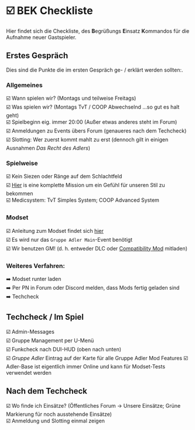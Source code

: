 # ☑️ BEK Checkliste

Hier findet sich die Checkliste, des **B**egrüßungs **E**insatz **K**ommandos für die Aufnahme neuer Gastspieler.

## Erstes Gespräch
Dies sind die Punkte die im ersten Gespräch ge- / erklärt werden sollten:.

### Allgemeines
☑️ Wann spielen wir? (Montags und teilweise Freitags)  
☑️ Was spielen wir? (Montags TvT / COOP Abwechselnd ...so gut es halt geht)  
☑️ Spielbeginn eig. immer 20:00 (Außer etwas anderes steht im Forum)  
☑️ Anmeldungen zu Events übers Forum (genaueres nach dem Techcheck)  
☑️ Slotting: Wer zuerst kommt mahlt zu erst (dennoch gilt in einigen Ausnahmen _Das Recht des Adlers_)

### Spielweise
☑️ Kein Siezen oder Ränge auf dem Schlachtfeld  
️️️️️️☑️ ️[Hier](https://www.youtube.com/playlist?list=PLxm99du9UpHvREYCIS1rl6UJyvlMaGup9) is eine komplette Mission um ein Gefühl für unseren Stil zu bekommen  
️️️☑️ ️Medicsystem: TvT Simples System; COOP Advanced System

### Modset
☑️ Anleitung zum Modset findet sich [hier](../infrastruktur/gruppe-adler-modset.html)  
☑️ Es wird nur das `Gruppe Adler Main`-Event benötigt  
☑️ Wir benutzen GM! (d. h. entweder DLC oder [Compatibility Mod](https://steamcommunity.com/sharedfiles/filedetails/?id=1776428269) mitladen)

### Weiteres Verfahren:
➡️ Modset runter laden  
➡️ Per PN in Forum oder Discord melden, dass Mods fertig geladen sind  
➡️ Techcheck

## Techcheck / Im Spiel
☑️ Admin-Messages  
☑️ Gruppe Management per U-Menü  
☑️ Funkcheck nach DUI-HUD (oben nach unten)  
☑️ _Gruppe Adler_ Eintrag auf der Karte für alle Gruppe Adler Mod Features
☑️ Adler-Base ist eigentlich immer Online und kann für Modset-Tests verwendet werden  

## Nach dem Techcheck
☑️ Wo finde ich Einsätze? (Öffentliches Forum -> Unsere Einsätze; Grüne Markierung für noch ausstehende Einsätze)  
☑️ Anmeldung und Slotting einmal zeigen  
